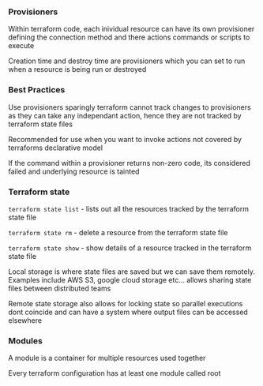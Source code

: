 ### Provisioners

Within terraform code, each inividual resource can have its own provisioner defining the connection method and there actions commands or scripts to execute 

Creation time and destroy time are provisioners which you can set to run when a resource is being run or destroyed

### Best Practices 

Use provisioners sparingly
terraform cannot track changes to provisioners as they can take any independant action, hence they are not tracked by terraform state files

Recommended for use when you want to invoke actions not covered by terraforms declarative model

If the command within a provisioner returns non-zero code, its considered failed and underlying resource is tainted

### Terraform state 

`terraform state list` - lists out all the resources tracked by the terraform state file 

`terraform state rm` - delete a resource from the terraform state file 

`terraform state show` - show details of a resource tracked in the terraform state file 

Local storage is where state files are saved but we can save them remotely. Examples include AWS S3, google cloud storage etc... allows sharing state files between distributed teams   

Remote state storage also allows for locking state so parallel executions dont coincide and can have a system where output files can be accessed elsewhere 

### Modules 

A module is a container for multiple resources used together 

Every terraform configuration has at least one module called root 

 

 


